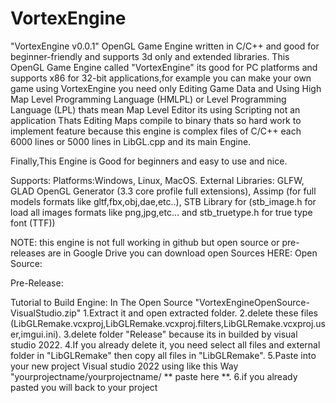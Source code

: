 # VortexEngine
"VortexEngine v0.0.1" OpenGL Game Engine written in C/C++ and good for beginner-friendly and supports 3d only and extended libraries. This OpenGL Game Engine called "VortexEngine" its good for PC platforms and supports x86 for 32-bit applications,for example you can make your own game using VortexEngine you need only Editing Game Data and Using High Map Level Programming Language (HMLPL) or Level Programming Language (LPL) thats mean Map Level Editor its using Scripting not an application Thats Editing Maps compile to binary thats so hard work to implement feature because this engine is complex files of C/C++ each 6000 lines or 5000 lines in LibGL.cpp and its main Engine.

Finally,This Engine is Good for beginners and easy to use and nice.

Supports: Platforms:Windows, Linux, MacOS. External Libraries: GLFW, GLAD OpenGL Generator (3.3 core profile full extensions), Assimp (for full models formats like gltf,fbx,obj,dae,etc..), STB Library for (stb_image.h for load all images formats like png,jpg,etc... and stb_truetype.h for true type font (TTF))


NOTE: this engine is not full working in github but open source or pre-releases are in Google Drive you can download open Sources
HERE:
Open Source:

Pre-Release:

Tutorial to Build Engine:
In The Open Source "VortexEngineOpenSource-VisualStudio.zip" 
1.Extract it and open extracted folder.
2.delete these files (LibGLRemake.vcxproj,LibGLRemake.vcxproj.filters,LibGLRemake.vcxproj.user,imgui.ini).
3.delete folder "Release" because its in builded by visual studio 2022.
4.If you already delete it, you need select all files and external folder in "LibGLRemake" then copy all files in "LibGLRemake".
5.Paste into your new project Visual studio 2022 using like this Way "yourprojectname/yourprojectname/ ** paste here **.
6.if you already pasted you will back to your project
